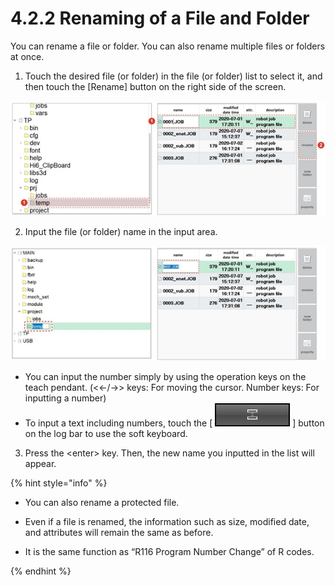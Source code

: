 # 4.2.2 Renaming of a File and Folder

You can rename a file or folder. You can also rename multiple files or folders at once.

1.	Touch the desired file \(or folder\) in the file \(or folder\) list to select it, and then touch the \[Rename\] button on the right side of the screen.


![](../../.gitbook/assets/image%20%2881%29.png)

2.	Input the file \(or folder\) name in the input area.

![](../../.gitbook/assets/image%20%28382%29.png)

* You can input the number simply by using the operation keys on the teach pendant. \(&lt;←/→&gt; keys: For moving the cursor. Number keys: For inputting a number\)
* 
  To input a text including numbers, touch the \[ ![](../../.gitbook/assets/bt-dock-softkb.png) \] button on the log bar to use the soft keyboard.

3.	Press the &lt;enter&gt; key. Then, the new name you inputted in the list will appear.

{% hint style="info" %}
* You can also rename a protected file.
* 
  Even if a file is renamed, the information such as size, modified date, and attributes will remain the same as before.

* 
  It is the same function as “R116 Program Number Change” of R codes.


{% endhint %}




